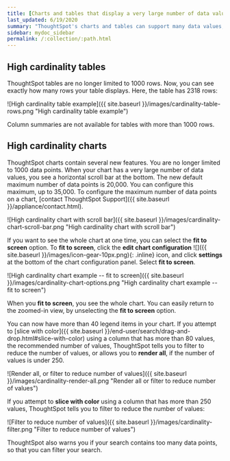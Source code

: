 ```yaml
---
title: [Charts and tables that display a very large number of data values]
last_updated: 6/19/2020
summary: "ThoughtSpot's charts and tables can support many data values, and you can easily understand how much of the data your chart or table displays."
sidebar: mydoc_sidebar
permalink: /:collection/:path.html
---
```


## High cardinality tables

ThoughtSpot tables are no longer limited to 1000 rows. Now, you can see exactly how many rows your table displays. Here, the table has 2318 rows:

![High cardinality table example]({{ site.baseurl }}/images/cardinality-table-rows.png "High cardinality table example")

Column summaries are not available for tables with more than 1000 rows.

## High cardinality charts

ThoughtSpot charts contain several new features. You are no longer limited to 1000 data points. When your chart has a very large number of data values, you see a horizontal scroll bar at the bottom. The new default maximum number of data points is 20,000. You can configure this maximum, up to 35,000. To configure the maximum number of data points on a chart, [contact ThoughtSpot Support]({{ site.baseurl }}/appliance/contact.html).

![High cardinality chart with scroll bar]({{ site.baseurl }}/images/cardinality-chart-scroll-bar.png "High cardinality chart with scroll bar")

If you want to see the whole chart at one time, you can select the **fit to screen** option. To **fit to screen**, click the **edit chart configuration** ![]({{ site.baseurl }}/images/icon-gear-10px.png){: .inline} icon, and click **settings** at the bottom of the chart configuration panel. Select **fit to screen**.

![High cardinality chart example -- fit to screen]({{ site.baseurl }}/images/cardinality-chart-options.png "High cardinality chart example -- fit to screen")

When you **fit to screen**, you see the whole chart. You can easily return to the zoomed-in view, by unselecting the **fit to screen** option.

You can now have more than 40 legend items in your chart. If you attempt to [slice with color]({{ site.baseurl }}/end-user/search/drag-and-drop.html#slice-with-color) using a column that has more than 80 values, the recommended number of values, ThoughtSpot tells you to filter to reduce the number of values, or allows you to **render all**, if the number of values is under 250.

![Render all, or filter to reduce number of values]({{ site.baseurl }}/images/cardinality-render-all.png "Render all or filter to reduce number of values")

If you attempt to **slice with color** using a column that has more than 250 values, ThoughtSpot tells you to filter to reduce the number of values:

![Filter to reduce number of values]({{ site.baseurl }}/images/cardinality-filter.png "Filter to reduce number of values")

ThoughtSpot also warns you if your search contains too many data points, so that you can filter your search.
